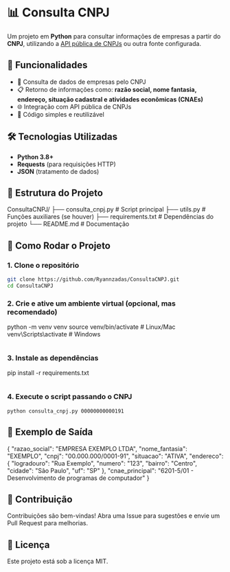 # 📊 Consulta CNPJ

Um projeto em **Python** para consultar informações de empresas a partir do **CNPJ**, utilizando a [API pública de CNPJs](https://publica.cnpj.ws/) ou outra fonte configurada.

## 📌 Funcionalidades
- 🔎 Consulta de dados de empresas pelo CNPJ  
- 📋 Retorno de informações como: **razão social, nome fantasia, endereço, situação cadastral e atividades econômicas (CNAEs)**  
- 🌐 Integração com API pública de CNPJs  
- 🐍 Código simples e reutilizável  

## 🛠️ Tecnologias Utilizadas
- **Python 3.8+**  
- **Requests** (para requisições HTTP)  
- **JSON** (tratamento de dados)  

## 📂 Estrutura do Projeto

ConsultaCNPJ/
├── consulta_cnpj.py # Script principal
├── utils.py # Funções auxiliares (se houver)
├── requirements.txt # Dependências do projeto
└── README.md # Documentação

## 🚀 Como Rodar o Projeto

### 1. Clone o repositório
```bash
git clone https://github.com/Ryannzadas/ConsultaCNPJ.git
cd ConsultaCNPJ
```

### 2. Crie e ative um ambiente virtual (opcional, mas recomendado)
   
python -m venv venv
source venv/bin/activate  # Linux/Mac
venv\Scripts\activate     # Windows
```

```
### 3. Instale as dependências

pip install -r requirements.txt
```
```
### 4. Execute o script passando o CNPJ
```
python consulta_cnpj.py 00000000000191
````

## 📡 Exemplo de Saída
{
  "razao_social": "EMPRESA EXEMPLO LTDA",
  "nome_fantasia": "EXEMPLO",
  "cnpj": "00.000.000/0001-91",
  "situacao": "ATIVA",
  "endereco": {
    "logradouro": "Rua Exemplo",
    "numero": "123",
    "bairro": "Centro",
    "cidade": "São Paulo",
    "uf": "SP"
  },
  "cnae_principal": "6201-5/01 - Desenvolvimento de programas de computador"
}

## 🤝 Contribuição

Contribuições são bem-vindas!
Abra uma Issue para sugestões e envie um Pull Request para melhorias.

## 📜 Licença

Este projeto está sob a licença MIT.

